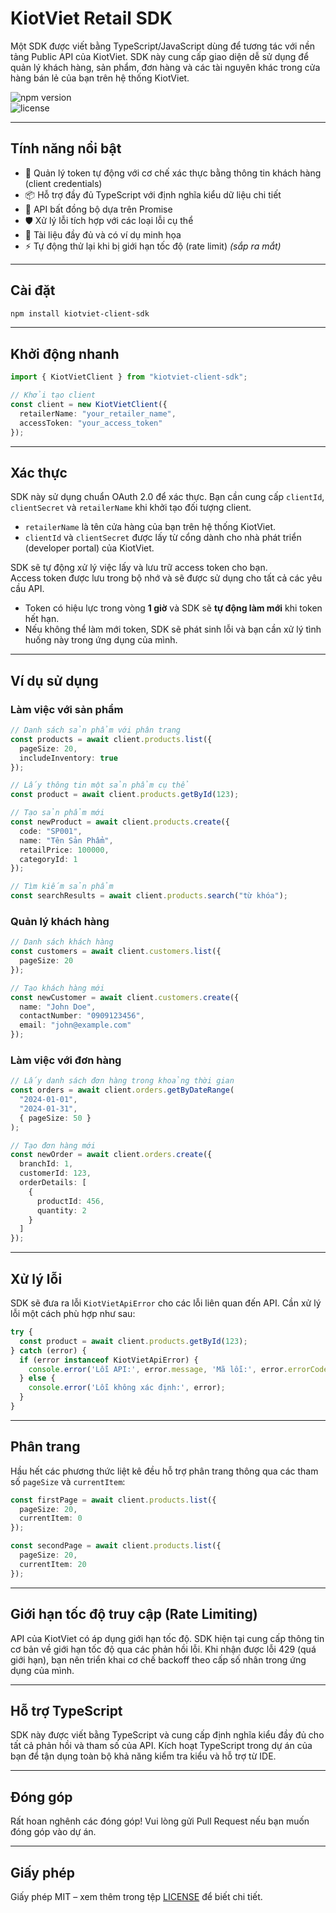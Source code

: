 # **KiotViet Retail SDK**

Một SDK được viết bằng TypeScript/JavaScript dùng để tương tác với nền tảng Public API của KiotViet. SDK này cung cấp giao diện dễ sử dụng để quản lý khách hàng, sản phẩm, đơn hàng và các tài nguyên khác trong cửa hàng bán lẻ của bạn trên hệ thống KiotViet.

![npm version](https://img.shields.io/npm/v/kiotviet-client-sdk)  
![license](https://img.shields.io/npm/l/kiotviet-client-sdk)

---

## **Tính năng nổi bật**

- 🔐 Quản lý token tự động với cơ chế xác thực bằng thông tin khách hàng (client credentials)  
- 📦 Hỗ trợ đầy đủ TypeScript với định nghĩa kiểu dữ liệu chi tiết  
- 🚀 API bất đồng bộ dựa trên Promise  
- 🛡️ Xử lý lỗi tích hợp với các loại lỗi cụ thể  
- 📝 Tài liệu đầy đủ và có ví dụ minh họa  
- ⚡ Tự động thử lại khi bị giới hạn tốc độ (rate limit) *(sắp ra mắt)*  

---

## **Cài đặt**

```bash
npm install kiotviet-client-sdk
```

---

## **Khởi động nhanh**

```typescript
import { KiotVietClient } from "kiotviet-client-sdk";

// Khởi tạo client
const client = new KiotVietClient({
  retailerName: "your_retailer_name",
  accessToken: "your_access_token"
});
```

---

## **Xác thực**

SDK này sử dụng chuẩn OAuth 2.0 để xác thực. Bạn cần cung cấp `clientId`, `clientSecret` và `retailerName` khi khởi tạo đối tượng client.  

- `retailerName` là tên cửa hàng của bạn trên hệ thống KiotViet.  
- `clientId` và `clientSecret` được lấy từ cổng dành cho nhà phát triển (developer portal) của KiotViet.  

SDK sẽ tự động xử lý việc lấy và lưu trữ access token cho bạn.  
Access token được lưu trong bộ nhớ và sẽ được sử dụng cho tất cả các yêu cầu API.  

- Token có hiệu lực trong vòng **1 giờ** và SDK sẽ **tự động làm mới** khi token hết hạn.  
- Nếu không thể làm mới token, SDK sẽ phát sinh lỗi và bạn cần xử lý tình huống này trong ứng dụng của mình.

---

## **Ví dụ sử dụng**

### **Làm việc với sản phẩm**

```typescript
// Danh sách sản phẩm với phân trang
const products = await client.products.list({
  pageSize: 20,
  includeInventory: true
});

// Lấy thông tin một sản phẩm cụ thể
const product = await client.products.getById(123);

// Tạo sản phẩm mới
const newProduct = await client.products.create({
  code: "SP001",
  name: "Tên Sản Phẩm",
  retailPrice: 100000,
  categoryId: 1
});

// Tìm kiếm sản phẩm
const searchResults = await client.products.search("từ khóa");
```

### **Quản lý khách hàng**

```typescript
// Danh sách khách hàng
const customers = await client.customers.list({
  pageSize: 20
});

// Tạo khách hàng mới
const newCustomer = await client.customers.create({
  name: "John Doe",
  contactNumber: "0909123456",
  email: "john@example.com"
});
```

### **Làm việc với đơn hàng**

```typescript
// Lấy danh sách đơn hàng trong khoảng thời gian
const orders = await client.orders.getByDateRange(
  "2024-01-01",
  "2024-01-31",
  { pageSize: 50 }
);

// Tạo đơn hàng mới
const newOrder = await client.orders.create({
  branchId: 1,
  customerId: 123,
  orderDetails: [
    {
      productId: 456,
      quantity: 2
    }
  ]
});
```

---

## **Xử lý lỗi**

SDK sẽ đưa ra lỗi `KiotVietApiError` cho các lỗi liên quan đến API. Cần xử lý lỗi một cách phù hợp như sau:

```typescript
try {
  const product = await client.products.getById(123);
} catch (error) {
  if (error instanceof KiotVietApiError) {
    console.error('Lỗi API:', error.message, 'Mã lỗi:', error.errorCode);
  } else {
    console.error('Lỗi không xác định:', error);
  }
}
```

---

## **Phân trang**

Hầu hết các phương thức liệt kê đều hỗ trợ phân trang thông qua các tham số `pageSize` và `currentItem`:

```typescript
const firstPage = await client.products.list({
  pageSize: 20,
  currentItem: 0
});

const secondPage = await client.products.list({
  pageSize: 20,
  currentItem: 20
});
```

---

## **Giới hạn tốc độ truy cập (Rate Limiting)**

API của KiotViet có áp dụng giới hạn tốc độ. SDK hiện tại cung cấp thông tin cơ bản về giới hạn tốc độ qua các phản hồi lỗi. Khi nhận được lỗi 429 (quá giới hạn), bạn nên triển khai cơ chế backoff theo cấp số nhân trong ứng dụng của mình.

---

## **Hỗ trợ TypeScript**

SDK này được viết bằng TypeScript và cung cấp định nghĩa kiểu đầy đủ cho tất cả phản hồi và tham số của API. Kích hoạt TypeScript trong dự án của bạn để tận dụng toàn bộ khả năng kiểm tra kiểu và hỗ trợ từ IDE.

---

## **Đóng góp**

Rất hoan nghênh các đóng góp! Vui lòng gửi Pull Request nếu bạn muốn đóng góp vào dự án.

---

## **Giấy phép**

Giấy phép MIT – xem thêm trong tệp [LICENSE](LICENSE) để biết chi tiết.
